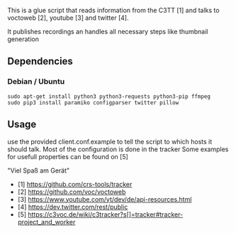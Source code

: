 This is a glue script that reads information from the C3TT [1] and talks to voctoweb [2], youtube [3] and twitter [4].

It publishes recordings an handles all necessary steps like thumbnail generation

## Dependencies
### Debian / Ubuntu
```
sudo apt-get install python3 python3-requests python3-pip ffmpeg
sudo pip3 install paramiko configparser twitter pillow
```

## Usage
use the provided client.conf.example to tell the script to which hosts it should talk. Most of the configuration is done in the tracker
Some examples for usefull properties can be found on [5]

"Viel Spaß am Gerät"


* [1] https://github.com/crs-tools/tracker
* [2] https://github.com/voc/voctoweb
* [3] https://www.youtube.com/yt/dev/de/api-resources.html
* [4] https://dev.twitter.com/rest/public
* [5] https://c3voc.de/wiki/c3tracker?s[]=tracker#tracker-project_and_worker
